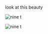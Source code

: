 look at this beauty

![nine t](http://cdn-parismatch.ladmedia.fr/var/news/storage/images/media/images/bmw-r-nine-t2/4889244-1-fre-FR/BMW-R-Nine-T.jpg)

![nine t](http://www.rolandsands.com/wp/wp-content/uploads/2013/10/BMW-NineT-11_Original.jpg)

